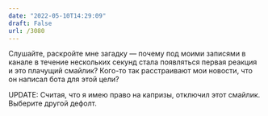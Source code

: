```yaml
---
date: "2022-05-10T14:29:09"
draft: False
url: /3080
---
```


Слушайте, раскройте мне загадку — почему под моими записями в канале в течение нескольких секунд стала появляться первая реакция и это плачущий смайлик? Кого-то так расстраивают мои новости, что он написал бота для этой цели?

UPDATE: Считая, что я имею право на капризы, отключил этот смайлик. Выберите другой дефолт.
